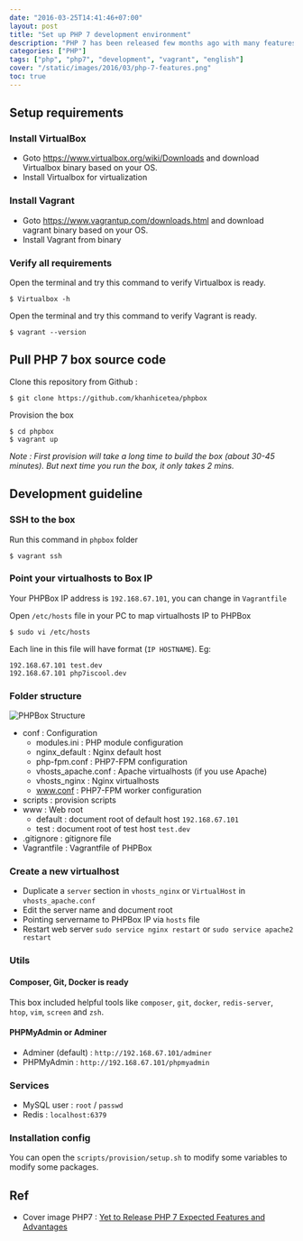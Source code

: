 ```yaml
---
date: "2016-03-25T14:41:46+07:00"
layout: post
title: "Set up PHP 7 development environment"
description: "PHP 7 has been released few months ago with many features and improvements about syntax and speed. This article helps you setup a dev environment using Vagrant"
categories: ["PHP"]
tags: ["php", "php7", "development", "vagrant", "english"]
cover: "/static/images/2016/03/php-7-features.png"
toc: true
---
```


## Setup requirements

### Install VirtualBox

- Goto https://www.virtualbox.org/wiki/Downloads and download Virtualbox binary based on your OS.
- Install Virtualbox for virtualization

### Install Vagrant

- Goto https://www.vagrantup.com/downloads.html and download vagrant binary based on your OS.
- Install Vagrant from binary

### Verify all requirements

Open the terminal and try this command to verify Virtualbox is ready.

```shell
$ Virtualbox -h
```

Open the terminal and try this command to verify Vagrant is ready.

```shell
$ vagrant --version
```

## Pull PHP 7 box source code

Clone this repository from Github :

```shell
$ git clone https://github.com/khanhicetea/phpbox
```

Provision the box

```shell
$ cd phpbox
$ vagrant up
```

*Note : First provision will take a long time to build the box (about 30-45 minutes). But next time you run the box, it only takes 2 mins.*

## Development guideline

### SSH to the box

Run this command in `phpbox` folder

```shell
$ vagrant ssh
```

### Point your virtualhosts to Box IP

Your PHPBox IP address is `192.168.67.101`, you can change in `Vagrantfile`

Open `/etc/hosts` file in your PC to map virtualhosts IP to PHPBox

```
$ sudo vi /etc/hosts
```

Each line in this file will have format (`IP HOSTNAME`). Eg:

```
192.168.67.101 test.dev
192.168.67.101 php7iscool.dev
```

### Folder structure

![PHPBox Structure](/static/images/2016/03/phpbox_structure.png)

- conf : Configuration
    - modules.ini : PHP module configuration
    - nginx_default : Nginx default host
    - php-fpm.conf : PHP7-FPM configuration
    - vhosts_apache.conf : Apache virtualhosts (if you use Apache)
    - vhosts_nginx : Nginx virtualhosts
    - www.conf : PHP7-FPM worker configuration
- scripts : provision scripts
- www : Web root
    - default : document root of default host `192.168.67.101`
    - test : document root of test host `test.dev`
- .gitignore : gitignore file
- Vagrantfile : Vagrantfile of PHPBox

### Create a new virtualhost

- Duplicate a `server` section in `vhosts_nginx` or `VirtualHost` in `vhosts_apache.conf`
- Edit the server name and document root
- Pointing servername to PHPBox IP via `hosts` file
- Restart web server `sudo service nginx restart` or `sudo service apache2 restart`

### Utils

#### Composer, Git, Docker is ready

This box included helpful tools like `composer`, `git`, `docker`, `redis-server`, `htop`, `vim`, `screen` and `zsh`.

#### PHPMyAdmin or Adminer

- Adminer (default) : `http://192.168.67.101/adminer`
- PHPMyAdmin : `http://192.168.67.101/phpmyadmin`

### Services

- MySQL user : `root` / `passwd`
- Redis : `localhost:6379`

### Installation config

You can open the `scripts/provision/setup.sh` to modify some variables to modify some packages.

## Ref

- Cover image PHP7 : [Yet to Release PHP 7 Expected Features and Advantages](http://customwebsitedevelopement.blogspot.com/2015/08/php-7-expected-features-advantages-release-date.html)
